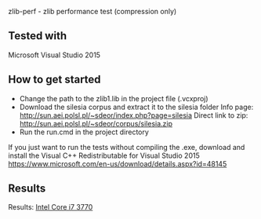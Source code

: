 zlib-perf - zlib performance test (compression only)

Tested with
-----------
Microsoft Visual Studio 2015

How to get started
------------------
- Change the path to the zlib1.lib in the project file (.vcxproj)
- Download the silesia corpus and extract it to the silesia folder
  Info page: http://sun.aei.polsl.pl/~sdeor/index.php?page=silesia
  Direct link to zip: http://sun.aei.polsl.pl/~sdeor/corpus/silesia.zip
- Run the run.cmd in the project directory

If you just want to run the tests without compiling the .exe, download and install the Visual C++ Redistributable for Visual Studio 2015
https://www.microsoft.com/en-us/download/details.aspx?id=48145

Results
-------
Results:
[Intel Core i7 3770](Results.md)
